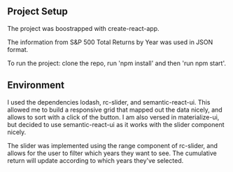 ## Project Setup

The project was boostrapped with create-react-app.

The information from S&P 500 Total Returns by Year was used in JSON format. 

To run the project: clone the repo, run 'npm install' and then 'run npm start'.

## Environment

I used the dependencies lodash, rc-slider, and semantic-react-ui. This allowed me to build a responsive grid that mapped out the data nicely, and allows to sort with a click of the button. I am also versed in materialize-ui, but decided to use semantic-react-ui as it works with the slider component nicely. 

The slider was implemented using the range component of rc-slider, and allows for the user to filter which years they want to see. The cumulative return will update according to which years they've selected.
